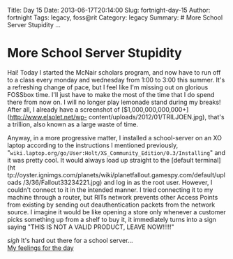 Title: Day 15
Date: 2013-06-17T20:14:00
Slug: fortnight-day-15
Author: fortnight
Tags: legacy, foss@rit
Category: legacy
Summary: # More School Server Stupidity ... 

# More School Server Stupidity

Hai! Today I started the McNair scholars program, and now have to run off to a
class every monday and wednesday from 1:00 to 3:00 this summer. It's a
refreshing change of pace, but I feel like I'm missing out on glorious FOSSbox
time. I'll just have to make the most of the time that I do spend there from
now on. I will no longer play lemonade stand during my breaks! After all, I
already have a screenshot of [$1,000,000,000,000+](http://www.elsolet.net/wp-
content/uploads/2012/01/TRILJOEN.jpg), that's a trillion, also known as a
large waste of time.

Anyway, in a more progressive matter, I installed a school-server on an XO
laptop according to the instructions I mentioned previously,
"`wiki.laptop.org/go/User:Holt/XS_Community_Edition/0.3/Installing`" and it
was pretty cool. It would always load up straight to the [default terminal](ht
tp://oyster.ignimgs.com/planets/wiki/planetfallout.gamespy.com/default/uploads
/3/36/Fallout33234221.jpg) and log in as the root user. However, I couldn't
connect to it in the intended manner. I tried connecting it to my machine
through a router, but RITs network prevents other Access Points from existing
by sending out deauthentication packets from the network source. I imagine it
would be like opening a store only whenever a customer picks something up from
a shelf to buy it, it immediately turns into a sign saying "THIS IS NOT A
VALID PRODUCT, LEAVE NOW!!!!!"

*sigh* It's hard out there for a school server...  
[My feelings for the day](http://www.quickmeme.com/meme/3uw2ej/)


